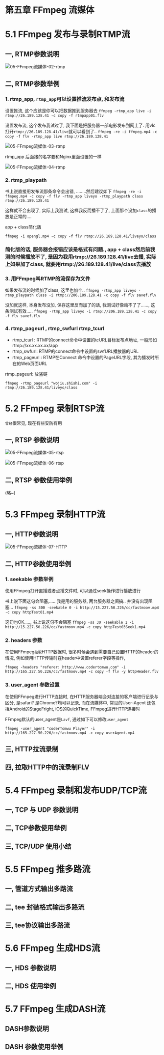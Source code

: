 # 第五章 FFmpeg 流媒体



# 5.1 FFmpeg 发布与录制RTMP流

## 一, RTMP参数说明

![05-FFmpeg流媒体-02-rtmp](image/05-FFmpeg%E6%B5%81%E5%AA%92%E4%BD%93-02-rtmp.png)


## 二, RTMP参数举例


### 1. rtmp_app,  `rtmp_app`可以设置推流发布点,  和发布流

设置推流, 这个应该是你可以把数据推到服务器去
`ffmpeg -rtmp_app live -i rtmp://26.189.128.41 -c copy -f rtmpapp01.flv`

设置发布流, 这个发布我试过了,  我下面是把服务器一部电影发布到网上了. 用vlc打开`rtmp://26.189.128.41/live`就可以看到了..
`ffmpeg -re -i ffmpeg.mp4 -c copy -f flv -rtmp_app live rtmp://26.189.128.41`


 
![05-FFmpeg流媒体-03-rtmp](image/05-FFmpeg%E6%B5%81%E5%AA%92%E4%BD%93-03-rtmp.png)


rtmp_app 后面接的名字要和Nginx里面设置的一样


![05-FFmpeg流媒体-04-rtmp](image/05-FFmpeg%E6%B5%81%E5%AA%92%E4%BD%93-04-rtmp.png)



### 2. rtmp_playpath 

书上说直接用发布流那条命令会出错, ........然后建议如下
`ffmpeg -re -i ffmpeg.mp4 -c copy -f flv -rtmp_app liveyo -rtmp_playpath class rtmp://26.189.128.41`



这样就不会出现了, 实际上我测试, 这样我反而播不了了, 上面那个没加`class`的播放是正常的....

app + class简化版

`ffmpeg -i opengl.mp4 -c copy -f flv rtmp://26.189.128.41/liveyo/class`

### 简化版的话, 服务器会报错应该是格式有问题., app + class然后前我测的时候播放不了, 是因为我用rtmp://26.189.128.41/live去播, 实际上如果加了class, 就要用rtmp://26.189.128.41/live/class去播放




### 3.  用FFmpeg叫RTMP的流保存为文件

如果发布流的时候加了class, 这里也加个..
`ffmpeg -rtmp_app liveyo -rtmp_playpath class -i rtmp://206.189.128.41 -c copy -f flv savef.flv`

没加就这样, 本身发布没加, 保存这里反而加了的话, 我测试好像动不了了......, 这条测试有效.....
`ffmpeg -rtmp_app liveyo -i rtmp://206.189.128.41 -c copy -f flv savef.flv`




### 4. rtmp_pageurl ,   rtmp_swfurl   rtmp_tcurl

- rtmp_tcurl : RTMP的connect命令中设置的tcURL目标发布点地址, 一般形如rtmp://xx.xx.xx.xx/app 
- rtmp_swfurl: RTMP的connect命令中设置的swfURL播放器的URL 
- rtmp_pageurl : RTMP在Connect 命令中设置的PageURL字段, 其为播发时所在的Web页面URL

rtmp_pageurl: 放盗链

`ffmpeg -rtmp_pageurl "wojiu.shishi.com" -i rtmp://26.189.128.41/liveyo/class`




# 5.2 FFmpeg 录制RTSP流


`曾经`很常见, 现在有些安防有用




## 一, RTSP 参数说明


![05-FFmpeg流媒体-05-rtsp](image/05-FFmpeg%E6%B5%81%E5%AA%92%E4%BD%93-05-rtsp.png)

![05-FFmpeg流媒体-06-rtsp](image/05-FFmpeg%E6%B5%81%E5%AA%92%E4%BD%93-06-rtsp.png)


## 二, RTSP 参数使用举例


(略~)



# 5.3 FFmpeg 录制HTTP流

## 一, HTTP参数说明

![05-FFmpeg流媒体-07-HTTP](image/05-FFmpeg%E6%B5%81%E5%AA%92%E4%BD%93-07-HTTP.png)




## 二, HTTP参数使用举例

### 1. seekable 参数举例

使用FFmpeg打开直播或者点播文件时, 可以通过seek操作进行播放进行


书上说下面这句会阻塞,..... 我是用的服务器, 两台服务器之间搞.. 并没有出现阻塞...
`ffmpeg -ss 300 -seekable 0 -i http://15.227.50.226/cc/fastmoov.mp4 -c copy httpTest01.mp4`


这句也OK....., 书上说这句不会阻塞
`ffmpeg -ss 30 -seekable 1 -i http://15.227.50.226/cc/fastmoov.mp4 -c copy httpTest03Seek1.mp4`


### 2. headers 参数
在使用FFmpeg`拉取`HTTP数据时, 很多时候会遇到需要自己设置HTTP的header的情况, 例如使用HTTP传输时在header中设置referer字段等操作, 

`ffmpeg -headers "referer: http://www.codertomwu.com" -i http://165.227.50.226/cc/fastmoov.mp4 -c copy -f flv -y httpHeader.flv`




### 3. user_agent 参数设置

在使用FFmpeg进行HTTP连接时,  在HTTP服务器端会对连接的客户端进行记录与区分, 是safari? 是Chrome?均可以记录, 而在流媒体中, 常见的User-Agent 还包括Android的StageFright, iOS的QuickTime, FFmpeg进行HTTP连接时

FFmpeg默认的user_agent是`Lavf`, 通过如下可以修改`user_agent`

`ffmpeg -user_agent "coderTomwu Player" -i http://165.227.50.226/cc/fastmoov.mp4 -c copy userAgent.mp4`




## 三, HTTP拉流录制
## 四, 拉取HTTP中的流录制FLV

# 5.4 FFmpeg 录制和发布UDP/TCP流

## 一, TCP 与 UDP 参数说明
## 二, TCP参数使用举例
## 三, TCP/UDP 使用小结

# 5.5 FFmpeg 推多路流

## 一, 管道方式输出多路流
## 二, tee 封装格式输出多路流
## 三, tee协议输出多路流


# 5.6 FFmpeg 生成HDS流


## 一, HDS 参数说明
## 二, HDS 使用举例


# 5.7 FFmpeg 生成DASH流

## DASH参数说明
## DASH 参数使用举例